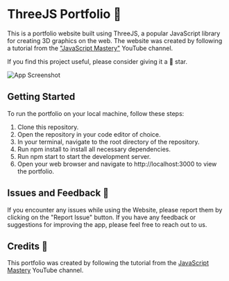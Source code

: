 # ThreeJS Portfolio 🚀

This is a portfolio website built using ThreeJS, a popular JavaScript library for creating 3D graphics on the web. The website was created by following a tutorial from the ["JavaScript Mastery"](https://www.youtube.com/watch?v=0fYi8SGA20k&t=10s) YouTube channel.

If you find this project useful, please consider giving it a 🌟 star.

![App Screenshot](https://i.ibb.co/j3xdYbR/preview.png)

## Getting Started

To run the portfolio on your local machine, follow these steps:

1. Clone this repository.
2. Open the repository in your code editor of choice.
3. In your terminal, navigate to the root directory of the repository.
4. Run npm install to install all necessary dependencies.
5. Run npm start to start the development server.
6. Open your web browser and navigate to http://localhost:3000 to view the portfolio.

## Issues and Feedback 💬

If you encounter any issues while using the Website, please report them by clicking on the "Report Issue" button. If you have any feedback or suggestions for improving the app, please feel free to reach out to us.

## Credits 🙏

This portfolio was created by following the tutorial from the [JavaScript Mastery](https://www.youtube.com/watch?v=0fYi8SGA20k&t=10s) YouTube channel.
